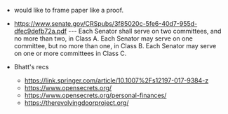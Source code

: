 - would like to frame paper like a proof. 

- https://www.senate.gov/CRSpubs/3f85020c-5fe6-40d7-955d-dfec9defb72a.pdf
--- Each Senator shall serve on two committees, and no more than two, in Class A. Each Senator may serve on one committee, but no more than one, in Class B. Each Senator may serve on one or more committees in Class C.


- Bhatt's recs
    - https://link.springer.com/article/10.1007%2Fs12197-017-9384-z
    - https://www.opensecrets.org/ 
    - https://www.opensecrets.org/personal-finances/
    - https://therevolvingdoorproject.org/
